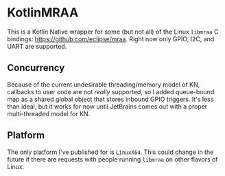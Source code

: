 # KotlinMRAA
This is a Kotlin Native wrapper for some (but not all) of the Linux `libmraa` C bindings: https://github.com/eclipse/mraa. Right now only GPIO, I2C, and UART are supported. 

## Concurrency
Because of the current undesirable threading/memory model of KN, callbacks to user code are not _really_ supported, so I added queue-bound map as a shared global object that stores inbound GPIO triggers. It's less than ideal, but it works for now until JetBrains comes out with a proper multi-threaded model for KN.

## Platform
The only platform I've published for is `LinuxX64`. This could change in the future if there are requests with people running `libmraa` on other flavors of Linux.
